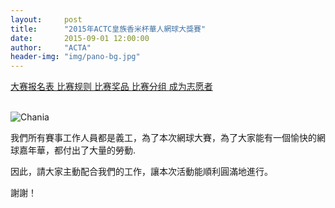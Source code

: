 ```yaml
---
layout:     post
title:      "2015年ACTC皇族香米杯華人網球大獎賽"
date:       2015-09-01 12:00:00
author:     "ACTA"
header-img: "img/pano-bg.jpg"
---
```

<div>
	<p class="text-center">
		<a href="{{ site.baseurl }}/0.register/" class="btn btn-success btn-lg active" role="button"> 大赛报名表 </a>
		<a href="{{ site.baseurl }}/2015/08/31/2015-comp-rule/" class="btn btn-primary btn-lg active" role="button"> 比赛规则 </a>
		<a href="#" class="btn btn-info btn-lg disabled" role="button"> 比赛奖品 </a>
		<a href="#" class="btn btn-warning btn-lg disabled" role="button"> 比赛分组 </a>
		<a href="{{ site.baseurl }}/2015/08/30/2015-volunteer/" class="btn btn-danger btn-lg active" role="button"> 成为志愿者 </a>
	</p>
	<br>
	<div class="row">
		<div class="col-xs-12 col-sm-12 col-md-10 col-md-offset-1 col-lg-10 col-lg-offset-1">
			<img class="img-responsive" src="{{ site.baseurl }}/img/2015-poster.jpg" alt="Chania"  align="middle" />
			<br>
			<p>我們所有賽事工作人員都是義工，為了本次網球大賽，為了大家能有一個愉快的網球嘉年華，都付出了大量的勞動.</p>
			<p>因此，請大家主動配合我們的工作，讓本次活動能順利圓滿地進行。</p>
			<p>謝謝！</p>
		</div>
	</div>
</div>
